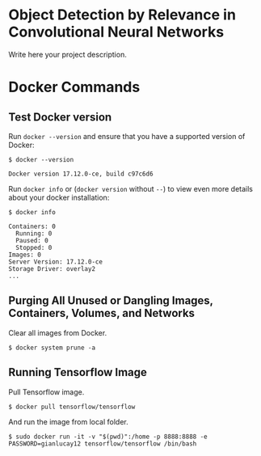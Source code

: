 # Object Detection by Relevance in Convolutional Neural Networks
Write here your project description.

# Docker Commands

## Test Docker version
Run `docker --version` and ensure that you have a supported version of Docker:
```
$ docker --version

Docker version 17.12.0-ce, build c97c6d6
```
Run `docker info` or (`docker version` without `--`) to view even more details about your docker installation:
```
$ docker info

Containers: 0
  Running: 0
  Paused: 0
  Stopped: 0
Images: 0
Server Version: 17.12.0-ce
Storage Driver: overlay2
...
```

## Purging All Unused or Dangling Images, Containers, Volumes, and Networks
Clear all images from Docker.
```
$ docker system prune -a
```

## Running Tensorflow Image
Pull Tensorflow image.
```
$ docker pull tensorflow/tensorflow
```
And run the image from local folder.
```
$ sudo docker run -it -v "$(pwd)":/home -p 8888:8888 -e PASSWORD=gianlucay12 tensorflow/tensorflow /bin/bash
```